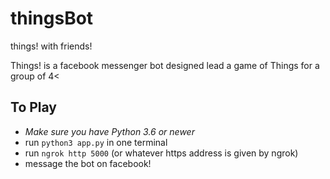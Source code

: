 # thingsBot
things! with friends!

Things! is a facebook messenger bot designed lead a game of Things for a group of 4<

## To Play
* *Make sure you have Python 3.6 or newer*
* run `python3 app.py` in one terminal
* run `ngrok http 5000` (or whatever https address is given by ngrok)
* message the bot on facebook!
